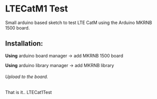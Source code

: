 # LTECatM1 Test
Small arduino based sketch to test LTE CatM using the Arduino MKRNB 1500 board. 

## Installation:

**Using** arduino board manager -> add MKRNB 1500 board

**Using** arduino library manager -> add MKRNB library


###### Upload to the board.
That is it.. 
LTECat1Test
